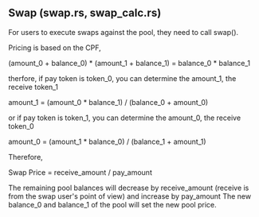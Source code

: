 Swap (swap.rs, swap_calc.rs)
----

For users to execute swaps against the pool, they need to call swap().

Pricing is based on the CPF,

(amount_0 + balance_0) * (amount_1 + balance_1) = balance_0 * balance_1

therfore, if pay token is token_0, you can determine the amount_1, the receive token_1

amount_1 = (amount_0 * balance_1) / (balance_0 + amount_0)

or if pay token is token_1, you can determine the amount_0, the receive token_0

amount_0 = (amount_1 * balance_0) / (balance_1 + amount_1)

Therefore,

Swap Price = receive_amount / pay_amount

The remaining pool balances will decrease by receive_amount (receive is from the swap user's point of view) and increase by pay_amount
The new balance_0 and balance_1 of the pool will set the new pool price.



